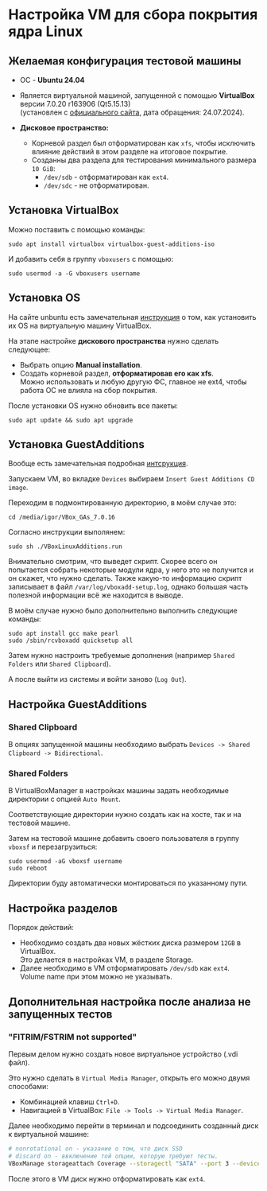 # Настройка VM для сбора покрытия ядра Linux

## Желаемая конфигурация тестовой машины

- OC - **Ubuntu 24.04**

- Является виртуальной машиной, запущенной с помощью **VirtualBox** версии 7.0.20 r163906 (Qt5.15.13) \
  (установлен с [официального сайта](https://www.virtualbox.org/), дата обращения: 24.07.2024).

- **Дисковое пространство:**
    - Корневой раздел был отформатирован как `xfs`, чтобы исключить влияние действий в этом разделе на итоговое покрытие.
    - Созданны два раздела для тестирования минимального размера `10 GiB`:
      - `/dev/sdb` - отформатирован как `ext4`.
      - `/dev/sdc` - не отформатирован.


## Установка VirtualBox

Можно поставить с помощью команды:
```
sudo apt install virtualbox virtualbox-guest-additions-iso
```
И добавить себя в группу `vboxusers` с помощью:
```
sudo usermod -a -G vboxusers username
```


## Установка OS

На сайте unbuntu есть замечательная [инструкция](https://ubuntu.com/tutorials/how-to-run-ubuntu-desktop-on-a-virtual-machine-using-virtualbox#1-overview) о том, как установить их OS на виртуальную машину VirtualBox.

На этапе настройке **дискового пространства** нужно сделать следующее:
- Выбрать опцию **Manual installation**.
- Создать корневой раздел, **отформатировав его как xfs**. \
Можно использовать и любую другую ФС, главное не ext4, чтобы работа ОС не влияла на сбор покрытия.

После установки OS нужно обновить все пакеты:
```
sudo apt update && sudo apt upgrade
```

## Установка GuestAdditions

Вообще есть замечательная подробная [интсрукция](https://www.virtualbox.org/manual/UserManual.html#additions-linux).

Запускаем VM, во вкладке `Devices` выбираем `Insert Guest Additions CD image`.

Переходим в подмонтированную директорию, в моём случае это:
```
cd /media/igor/VBox_GAs_7.0.16
```

Согласно инструкции выполянем:
```
sudo sh ./VBoxLinuxAdditions.run
```

Внимательно смотрим, что выведет скрипт. Скорее всего он попытается собрать некоторые модули ядра, у него это не получится и он скажет, что нужно сделать. Также какую-то информацию скрипт записывает в файл `/var/log/vboxadd-setup.log`, однако большая часть полезной информации всё же находится в выводе.

В моём случае нужно было дополнительно выполнить следующие команды:
```
sudo apt install gcc make pearl
sudo /sbin/rcvboxadd quicksetup all
```

Затем нужно настроить требуемые дополнения (например `Shared Folders` или `Shared Clipboard`).

А после выйти из системы и войти заново (`Log Out`).


## Настройка GuestAdditions

### Shared Clipboard

В опциях запущенной машины необходимо выбрать `Devices -> Shared Clipboard -> Bidirectional`.

### Shared Folders

В VirtualBoxManager в настройках машины задать необходимые директории с опцией `Auto Mount`.

Соответствующие директории нужно создать как на хосте, так и на тестовой машине.

Затем на тестовой машине добавить своего пользователя в группу `vboxsf` и перезагрузиться:
```
sudo usermod -aG vboxsf username
sudo reboot
```

Директории буду автоматически монтироваться по указанному пути.


## Настройка разделов

Порядок действий:
- Необходимо создать два новых жёстких диска размером `12GB` в VirtualBox. \
  Это делается в настройках VM, в разделе Storage.
- Далее необходимо в VM отформатировать `/dev/sdb` как `ext4`. \
  Volume name при этом можно не указывать.



## Дополнительная настройка после анализа не запущенных тестов

### "FITRIM/FSTRIM not supported"

Первым делом нужно создать новое виртуальное устройство (.vdi файл).

Это нужно сделать в `Virtual Media Manager`, открыть его можно двумя способами:
* Комбинацией клавиш `Ctrl+D`.
* Навигацией в VirtualBox: `File -> Tools -> Virtual Media Manager`.

Далее необходимо перейти в терминал и подсоединить созданный диск к виртуальной машине:
```bash
# nonrotational on - указание о том, что диск SSD
# discard on - ввключение той опции, которую требуют тесты.
VBoxManage storageattach Coverage --storagectl "SATA" --port 3 --device 0 --nonrotational on --discard on --medium ./dev_sdd.vdi --type hdd
```

После этого в VM диск нужно отформатировать как `ext4`.